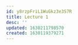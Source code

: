 ```yaml
---
id: y8rzpFriL1WuGkz3e3S7R
title: Lecture 1
desc: ''
updated: 1630211798570
created: 1630119379271
---
```


